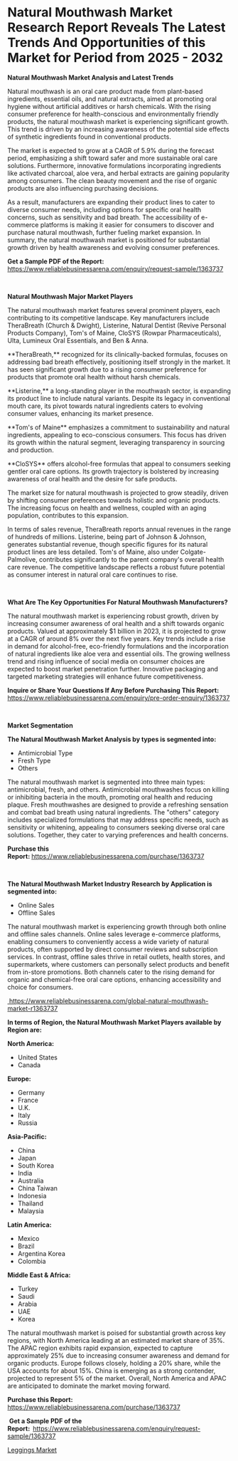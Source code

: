 <p><h1>Natural Mouthwash Market Research Report Reveals The Latest Trends And Opportunities of this Market for Period from 2025 - 2032</h1></p><p><strong>Natural Mouthwash Market Analysis and Latest Trends</strong></p>
<p><p>Natural mouthwash is an oral care product made from plant-based ingredients, essential oils, and natural extracts, aimed at promoting oral hygiene without artificial additives or harsh chemicals. With the rising consumer preference for health-conscious and environmentally friendly products, the natural mouthwash market is experiencing significant growth. This trend is driven by an increasing awareness of the potential side effects of synthetic ingredients found in conventional products. </p><p>The market is expected to grow at a CAGR of 5.9% during the forecast period, emphasizing a shift toward safer and more sustainable oral care solutions. Furthermore, innovative formulations incorporating ingredients like activated charcoal, aloe vera, and herbal extracts are gaining popularity among consumers. The clean beauty movement and the rise of organic products are also influencing purchasing decisions. </p><p>As a result, manufacturers are expanding their product lines to cater to diverse consumer needs, including options for specific oral health concerns, such as sensitivity and bad breath. The accessibility of e-commerce platforms is making it easier for consumers to discover and purchase natural mouthwash, further fueling market expansion. In summary, the natural mouthwash market is positioned for substantial growth driven by health awareness and evolving consumer preferences.</p></p>
<p><strong>Get a Sample PDF of the Report:&nbsp;</strong> <a href="https://www.reliablebusinessarena.com/enquiry/request-sample/1363737?utm_campaign=3173&utm_medium=2&utm_source=Github&utm_content=ia&utm_term=04042025&utm_id=natural-mouthwash">https://www.reliablebusinessarena.com/enquiry/request-sample/1363737</a></p>
<p>&nbsp;</p>
<p><strong>Natural Mouthwash Major Market Players</strong></p>
<p><p>The natural mouthwash market features several prominent players, each contributing to its competitive landscape. Key manufacturers include TheraBreath (Church & Dwight), Listerine, Natural Dentist (Revive Personal Products Company), Tom's of Maine, CloSYS (Rowpar Pharmaceuticals), Ulta, Lumineux Oral Essentials, and Ben & Anna.</p><p>**TheraBreath,** recognized for its clinically-backed formulas, focuses on addressing bad breath effectively, positioning itself strongly in the market. It has seen significant growth due to a rising consumer preference for products that promote oral health without harsh chemicals.</p><p>**Listerine,** a long-standing player in the mouthwash sector, is expanding its product line to include natural variants. Despite its legacy in conventional mouth care, its pivot towards natural ingredients caters to evolving consumer values, enhancing its market presence.</p><p>**Tom's of Maine** emphasizes a commitment to sustainability and natural ingredients, appealing to eco-conscious consumers. This focus has driven its growth within the natural segment, leveraging transparency in sourcing and production.</p><p>**CloSYS** offers alcohol-free formulas that appeal to consumers seeking gentler oral care options. Its growth trajectory is bolstered by increasing awareness of oral health and the desire for safe products.</p><p>The market size for natural mouthwash is projected to grow steadily, driven by shifting consumer preferences towards holistic and organic products. The increasing focus on health and wellness, coupled with an aging population, contributes to this expansion.</p><p>In terms of sales revenue, TheraBreath reports annual revenues in the range of hundreds of millions. Listerine, being part of Johnson & Johnson, generates substantial revenue, though specific figures for its natural product lines are less detailed. Tom's of Maine, also under Colgate-Palmolive, contributes significantly to the parent company's overall health care revenue. The competitive landscape reflects a robust future potential as consumer interest in natural oral care continues to rise.</p></p>
<p>&nbsp;</p>
<p><strong>What Are The Key Opportunities For Natural Mouthwash Manufacturers?</strong></p>
<p><p>The natural mouthwash market is experiencing robust growth, driven by increasing consumer awareness of oral health and a shift towards organic products. Valued at approximately $1 billion in 2023, it is projected to grow at a CAGR of around 8% over the next five years. Key trends include a rise in demand for alcohol-free, eco-friendly formulations and the incorporation of natural ingredients like aloe vera and essential oils. The growing wellness trend and rising influence of social media on consumer choices are expected to boost market penetration further. Innovative packaging and targeted marketing strategies will enhance future competitiveness.</p></p>
<p><strong>Inquire or Share Your Questions If Any Before Purchasing This Report:</strong> <a href="https://www.reliablebusinessarena.com/enquiry/pre-order-enquiry/1363737?utm_campaign=3173&utm_medium=2&utm_source=Github&utm_content=ia&utm_term=04042025&utm_id=natural-mouthwash">https://www.reliablebusinessarena.com/enquiry/pre-order-enquiry/1363737</a></p>
<p>&nbsp;</p>
<p><strong>Market Segmentation</strong></p>
<p><strong>The Natural Mouthwash Market Analysis by types is segmented into:</strong></p>
<p><ul><li>Antimicrobial Type</li><li>Fresh Type</li><li>Others</li></ul></p>
<p><p>The natural mouthwash market is segmented into three main types: antimicrobial, fresh, and others. Antimicrobial mouthwashes focus on killing or inhibiting bacteria in the mouth, promoting oral health and reducing plaque. Fresh mouthwashes are designed to provide a refreshing sensation and combat bad breath using natural ingredients. The "others" category includes specialized formulations that may address specific needs, such as sensitivity or whitening, appealing to consumers seeking diverse oral care solutions. Together, they cater to varying preferences and health concerns.</p></p>
<p><strong>Purchase this Report:&nbsp;</strong><a href="https://www.reliablebusinessarena.com/purchase/1363737?utm_campaign=3173&utm_medium=2&utm_source=Github&utm_content=ia&utm_term=04042025&utm_id=natural-mouthwash">https://www.reliablebusinessarena.com/purchase/1363737</a></p>
<p>&nbsp;</p>
<p><strong>The Natural Mouthwash Market Industry Research by Application is segmented into:</strong></p>
<p><ul><li>Online Sales</li><li>Offline Sales</li></ul></p>
<p><p>The natural mouthwash market is experiencing growth through both online and offline sales channels. Online sales leverage e-commerce platforms, enabling consumers to conveniently access a wide variety of natural products, often supported by direct consumer reviews and subscription services. In contrast, offline sales thrive in retail outlets, health stores, and supermarkets, where customers can personally select products and benefit from in-store promotions. Both channels cater to the rising demand for organic and chemical-free oral care options, enhancing accessibility and choice for consumers.</p></p>
<p><a href="https://www.reliablebusinessarena.com/global-natural-mouthwash-market-r1363737?utm_campaign=3173&utm_medium=2&utm_source=Github&utm_content=ia&utm_term=04042025&utm_id=natural-mouthwash">&nbsp;https://www.reliablebusinessarena.com/global-natural-mouthwash-market-r1363737</a></p>
<p><strong>In terms of Region, the Natural Mouthwash Market Players available by Region are:</strong></p>
<p>
    <p> <strong> North America: </strong>
        <ul>
            <li>United States</li>
            <li>Canada</li>
        </ul>
        </p> 
    <p> <strong> Europe: </strong>
        <ul>
            <li>Germany</li>
            <li>France</li>
            <li>U.K.</li>
            <li>Italy</li>
            <li>Russia</li>
        </ul>
        </p> 
    <p> <strong> Asia-Pacific: </strong>
        <ul>
            <li>China</li>
            <li>Japan</li>
            <li>South Korea</li>
            <li>India</li>
            <li>Australia</li>
            <li>China Taiwan</li>
            <li>Indonesia</li>
            <li>Thailand</li>
            <li>Malaysia</li>
        </ul>
        </p> 
    <p> <strong> Latin America: </strong>
        <ul>
            <li>Mexico</li>
            <li>Brazil</li>
            <li>Argentina Korea</li>
            <li>Colombia</li>
        </ul>
        </p> 
    <p> <strong> Middle East & Africa: </strong>
        <ul>
            <li>Turkey</li>
            <li>Saudi</li>
            <li>Arabia</li>
            <li>UAE</li>
            <li>Korea</li>
        </ul>
    </p>
    </p>
<p><p>The natural mouthwash market is poised for substantial growth across key regions, with North America leading at an estimated market share of 35%. The APAC region exhibits rapid expansion, expected to capture approximately 25% due to increasing consumer awareness and demand for organic products. Europe follows closely, holding a 20% share, while the USA accounts for about 15%. China is emerging as a strong contender, projected to represent 5% of the market. Overall, North America and APAC are anticipated to dominate the market moving forward.</p></p>
<p><strong>Purchase this Report: </strong><a href="https://www.reliablebusinessarena.com/purchase/1363737?utm_campaign=3173&utm_medium=2&utm_source=Github&utm_content=ia&utm_term=04042025&utm_id=natural-mouthwash">https://www.reliablebusinessarena.com/purchase/1363737</a></p>
<p>&nbsp;<strong>Get a Sample PDF of the Report:&nbsp;&nbsp;</strong><a href="https://www.reliablebusinessarena.com/enquiry/request-sample/1363737?utm_campaign=3173&utm_medium=2&utm_source=Github&utm_content=ia&utm_term=04042025&utm_id=natural-mouthwash">https://www.reliablebusinessarena.com/enquiry/request-sample/1363737</a></p>
<p><strong></strong></p>
<p><p><a href="https://github.com/geyangvayora/Market-Research-Report-List-1/blob/main/leggings-market.md?utm_campaign=3173&utm_medium=2&utm_source=Github&utm_content=ia&utm_term=04042025&utm_id=natural-mouthwash">Leggings Market</a></p></p>